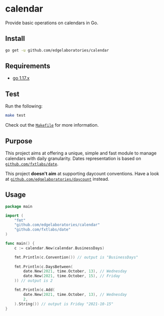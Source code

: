 # calendar

Provide basic operations on calendars in Go.

## Install

```bash
go get -u github.com/edgelaboratories/calendar
```

## Requirements

- [go 1.17.x](https://golang.org/dl/)

## Test

Run the following:

```bash
make test
```

Check out the [`Makefile`](Makefile) for more information.

## Purpose

This project aims at offering a unique, simple and fast module to manage calendars with daily granularity. Dates representation is based on [`github.com/fxtlabs/date`](https://github.com/fxtlabs/date).

This project **doesn't aim** at supporting daycount conventions. Have a look at [`github.com/edgelaboratories/daycount`](https://github.com/edgelaboratories/daycount) instead.

## Usage

```go
package main

import (
    "fmt"
    "github.com/edgelaboratories/calendar"
    "github.com/fxtlabs/date"
)

func main() {
    c := calendar.New(calendar.BusinessDays)

    fmt.Println(c.Convention()) // output is "BusinessDays"
    
    fmt.Println(c.DaysBetween(
        date.New(2021, time.October, 13), // Wednesday
        date.New(2021, time.October, 15), // Friday
    )) // output is 2

    fmt.Println(c.Add(
        date.New(2021, time.October, 13), // Wednesday
        2,
    ).String()) // output is Friday "2021-10-15"
}
```
